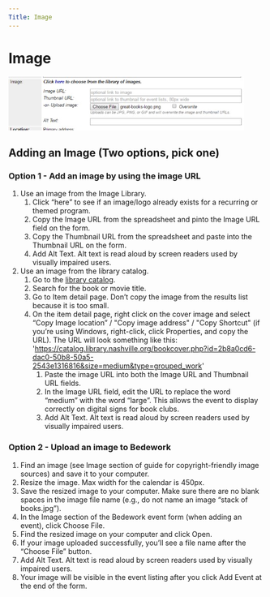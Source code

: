 ```yaml
---
Title: Image
---
```

# Image

![img "choose from library of images"](../img/upload-image.jpg)

## Adding an Image (Two options, pick one)

### Option 1 - Add an image by using the image URL

1. Use an image from the Image Library.
    1. Click “here” to see if an image/logo already exists for a recurring or themed program.
    1. Copy the Image URL from the spreadsheet and pinto the Image URL field on the form.
    1. Copy the Thumbnail URL from the spreadsheet and paste into the Thumbnail URL on the form.
    1. Add Alt Text. Alt text is read aloud by screen readers used by visually impaired users.
1. Use an image from the library catalog.
    1. Go to the [library catalog](https://catalog.library.nashville.org).
    1. Search for the book or movie title.
    1. Go to Item detail page. Don’t copy the image from the results list because it is too small.
    1. On the item detail page, right click on the cover image and select “Copy Image location” / "Copy image address" / "Copy Shortcut" (if you’re using Windows, right-click, click Properties, and copy the URL). The URL will look something like this: '<https://catalog.library.nashville.org/bookcover.php?id=2b8a0cd6-dac0-50b8-50a5-2543e1316816&size=medium&type=grouped_work>'
        1. Paste the image URL into both the Image URL and Thumbnail URL fields.
        1. In the Image URL field, edit the URL to replace the word “medium” with the word “large”. This allows the event to display correctly on digital signs for book clubs.
        1. Add Alt Text. Alt text is read aloud by screen readers used by visually impaired users.

### Option 2 - Upload an image to Bedework

1. Find an image (see Image section of guide for copyright-friendly image sources) and save it to your computer.
1. Resize the image. Max width for the calendar is 450px.
1. Save the resized image to your computer. Make sure there are no blank spaces in the image file name (e.g., do not name an image “stack of books.jpg”).
1. In the Image section of the Bedework event form (when adding an event), click Choose File.
1. Find the resized image on your computer and click Open.
1. If your image uploaded successfully, you’ll see a file name after the “Choose File” button.
1. Add Alt Text. Alt text is read aloud by screen readers used by visually impaired users.
1. Your image will be visible in the event listing after you click Add Event at the end of the form.